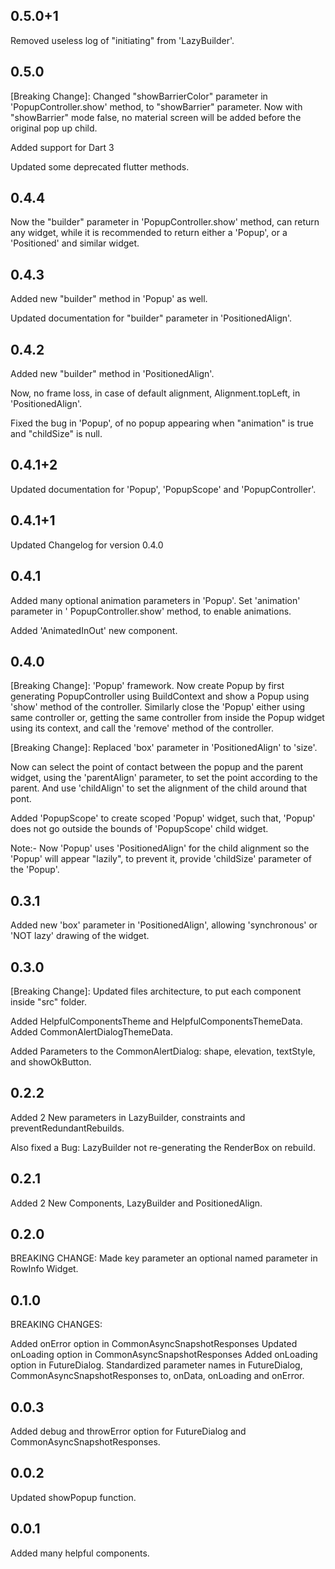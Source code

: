## 0.5.0+1
Removed useless log of "initiating" from 'LazyBuilder'.

## 0.5.0

[Breaking Change]: Changed "showBarrierColor" parameter in 'PopupController.show' method, to "showBarrier" parameter.
Now with "showBarrier" mode false, no material screen will be added before the original pop up
child.

Added support for Dart 3

Updated some deprecated flutter methods.

## 0.4.4

Now the "builder" parameter in 'PopupController.show' method, can return any widget, while it is
recommended to return either a 'Popup', or a 'Positioned' and similar widget.

## 0.4.3

Added new "builder" method in 'Popup' as well.

Updated documentation for "builder" parameter in 'PositionedAlign'.

## 0.4.2

Added new "builder" method in 'PositionedAlign'.

Now, no frame loss, in case of default alignment, Alignment.topLeft, in 'PositionedAlign'.

Fixed the bug in 'Popup', of no popup appearing when "animation" is true and "childSize" is null.

## 0.4.1+2

Updated documentation for 'Popup', 'PopupScope' and 'PopupController'.

## 0.4.1+1

Updated Changelog for version 0.4.0

## 0.4.1

Added many optional animation parameters in 'Popup'. Set 'animation' parameter in '
PopupController.show' method, to enable animations.

Added 'AnimatedInOut' new component.

## 0.4.0

[Breaking Change]: 'Popup' framework. Now create Popup by first generating PopupController using
BuildContext and show a Popup using 'show' method of the controller. Similarly close the 'Popup'
either using same controller or, getting the same controller from inside the Popup widget using its
context, and call the 'remove' method of the controller.

[Breaking Change]: Replaced 'box' parameter in 'PositionedAlign' to 'size'.

Now can select the point of contact between the popup and the parent widget, using the 'parentAlign'
parameter, to set the point according to the parent. And use 'childAlign' to set the alignment of
the child around that pont.

Added 'PopupScope' to create scoped 'Popup' widget, such that, 'Popup' does not go outside the
bounds of 'PopupScope' child widget.

Note:- Now 'Popup' uses 'PositionedAlign' for the child alignment so the 'Popup' will appear
"lazily", to prevent it, provide 'childSize' parameter of the 'Popup'.

## 0.3.1

Added new 'box' parameter in 'PositionedAlign', allowing 'synchronous' or 'NOT lazy' drawing of the
widget.

## 0.3.0

[Breaking Change]: Updated files architecture, to put each component inside "src" folder.

Added HelpfulComponentsTheme and HelpfulComponentsThemeData. Added CommonAlertDialogThemeData.

Added Parameters to the CommonAlertDialog: shape, elevation, textStyle, and showOkButton.

## 0.2.2

Added 2 New parameters in LazyBuilder, constraints and preventRedundantRebuilds.

Also fixed a Bug: LazyBuilder not re-generating the RenderBox on rebuild.

## 0.2.1

Added 2 New Components, LazyBuilder and PositionedAlign.

## 0.2.0

BREAKING CHANGE:
Made key parameter an optional named parameter in RowInfo Widget.

## 0.1.0

BREAKING CHANGES:

Added onError option in CommonAsyncSnapshotResponses Updated onLoading option in
CommonAsyncSnapshotResponses Added onLoading option in FutureDialog. Standardized parameter names in
FutureDialog, CommonAsyncSnapshotResponses to, onData, onLoading and onError.

## 0.0.3

Added debug and throwError option for FutureDialog and CommonAsyncSnapshotResponses.

## 0.0.2

Updated showPopup function.

## 0.0.1

Added many helpful components.
